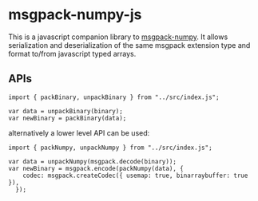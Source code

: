 # msgpack-numpy-js

This is a javascript companion library to [msgpack-numpy](https://github.com/lebedov/msgpack-numpy). It allows serialization and deserialization of the same msgpack extension type and format to/from javascript typed arrays.

## APIs

```
import { packBinary, unpackBinary } from "../src/index.js";

var data = unpackBinary(binary);
var newBinary = packBinary(data);
```

alternatively a lower level API can be used:

```
import { packNumpy, unpackNumpy } from "../src/index.js";

var data = unpackNumpy(msgpack.decode(binary));
var newBinary = msgpack.encode(packNumpy(data), {
    codec: msgpack.createCodec({ usemap: true, binarraybuffer: true }),
  });
```
